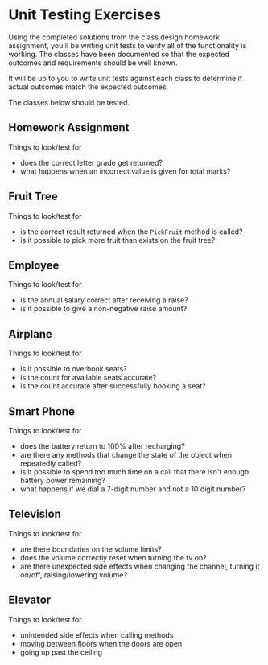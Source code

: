 # Unit Testing Exercises

Using the completed solutions from the class design homework assignment, you'll be writing unit tests to verify all of the functionality is working.
The classes have been documented so that the expected outcomes and requirements should be well known.

It will be up to you to write unit tests against each class to determine if actual outcomes match the expected outcomes.

The classes below should be tested.


## Homework Assignment

Things to look/test for

* does the correct letter grade get returned?
* what happens when an incorrect value is given for total marks?


## Fruit Tree

Things to look/test for

* is the correct result returned when the `PickFruit` method is called?
* is it possible to pick more fruit than exists on the fruit tree?


## Employee

Things to look/test for

* is the annual salary correct after receiving a raise?
* is it possible to give a non-negative raise amount?


## Airplane

Things to look/test for

* is it possible to overbook seats?
* is the count for available seats accurate?
* is the count accurate after successfully booking a seat?    


## Smart Phone

Things to look/test for

* does the battery return to 100% after recharging?
* are there any methods that change the state of the object when repeatedly called?
* is it possible to spend too much time on a call that there isn't enough battery power remaining?
* what happens if we dial a 7-digit number and not a 10 digit number?


## Television        
    
Things to look/test for

* are there boundaries on the volume limits?
* does the volume correctly reset when turning the tv on?
* are there unexpected side effects when changing the channel, turning it on/off, raising/lowering volume?
    
    
## Elevator

Things to look/test for

* unintended side effects when calling methods
* moving between floors when the doors are open
* going up past the ceiling